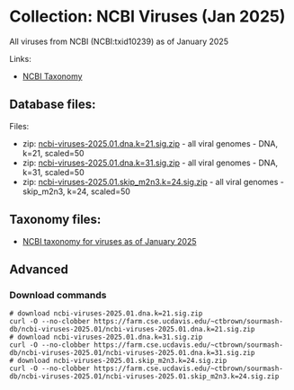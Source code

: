 # Collection: NCBI Viruses (Jan 2025)

All viruses from NCBI (NCBI:txid10239) as of January 2025

Links:

* [NCBI Taxonomy](https://www.ncbi.nlm.nih.gov/Taxonomy/Browser/wwwtax.cgi?mode=Info&id=10239&lvl=3&lin=f&keep=1&srchmode=1&unlock)

## Database files:

Files:

* zip: [ncbi-viruses-2025.01.dna.k=21.sig.zip](https://farm.cse.ucdavis.edu/~ctbrown/sourmash-db/ncbi-viruses-2025.01/ncbi-viruses-2025.01.dna.k=21.sig.zip) - all viral genomes - DNA, k=21, scaled=50
* zip: [ncbi-viruses-2025.01.dna.k=31.sig.zip](https://farm.cse.ucdavis.edu/~ctbrown/sourmash-db/ncbi-viruses-2025.01/ncbi-viruses-2025.01.dna.k=31.sig.zip) - all viral genomes - DNA, k=31, scaled=50
* zip: [ncbi-viruses-2025.01.skip_m2n3.k=24.sig.zip](https://farm.cse.ucdavis.edu/~ctbrown/sourmash-db/ncbi-viruses-2025.01/ncbi-viruses-2025.01.skip_m2n3.k=24.sig.zip) - all viral genomes - skip_m2n3, k=24, scaled=50



## Taxonomy files:

* [NCBI taxonomy for viruses as of January 2025](https://farm.cse.ucdavis.edu/~ctbrown/sourmash-db/ncbi-viruses.2025.01.lineages.csv)


## Advanced

### Download commands

```shell
# download ncbi-viruses-2025.01.dna.k=21.sig.zip
curl -O --no-clobber https://farm.cse.ucdavis.edu/~ctbrown/sourmash-db/ncbi-viruses-2025.01/ncbi-viruses-2025.01.dna.k=21.sig.zip
# download ncbi-viruses-2025.01.dna.k=31.sig.zip
curl -O --no-clobber https://farm.cse.ucdavis.edu/~ctbrown/sourmash-db/ncbi-viruses-2025.01/ncbi-viruses-2025.01.dna.k=31.sig.zip
# download ncbi-viruses-2025.01.skip_m2n3.k=24.sig.zip
curl -O --no-clobber https://farm.cse.ucdavis.edu/~ctbrown/sourmash-db/ncbi-viruses-2025.01/ncbi-viruses-2025.01.skip_m2n3.k=24.sig.zip
```